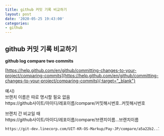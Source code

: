 ```yaml
---
title: github 커밋 기록 비교하기
layout: post
date: '2020-05-25 19:43:00'
categories:
- github
---
```


## github 커밋 기록 비교하기
**github log compare two commits**  

[https://help.github.com/en/github/committing-changes-to-your-project/comparing-commits](https://help.github.com/en/github/committing-changes-to-your-project/comparing-commits){:target="_blank"}  

예시)  
브랜치 이름은 따로 명시할 필요 없음  
https://github사이트/아이디/레포이름/compare/커밋해시번호..커밋해시번호  

브랜치 간 비교일 때  
https://github사이트/아이디/레포이름/compare/브랜치이름...브랜치이름  

```bash
https://git-dev.linecorp.com/UIT-KR-OS-Markup/Pay-JP/compare/a5a22b2..7312f71
```